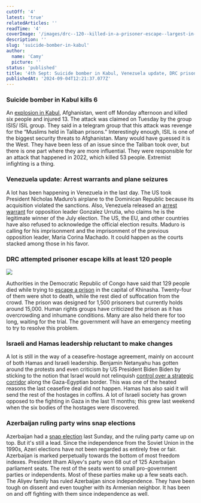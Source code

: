 ```yaml
---
cutOff: '4'
latest: 'true'
relatedArticles: ''
readTime: '4'
coverImage: '/images/drc--120--killed-in-a-prisoner-escape--largest-in-history-a-UwOD.webp'
description: ''
slug: 'suicide-bomber-in-kabul'
author:
  name: 'Camy'
  picture: ''
status: 'published'
title: '4th Sept: Suicide bomber in Kabul, Venezuela update, DRC prison break'
publishedAt: '2024-09-04T12:21:37.077Z'
---
```


### Suicide bomber in Kabul kills 6

An [explosion in Kabul](https://www.aljazeera.com/news/2024/9/2/blast-kills-at-least-six-people-in-afghan-capital-13-wounded), Afghanistan, went off Monday afternoon and killed six people and injured 13. The attack was claimed on Tuesday by the group ​​ISIS/ ISIL group. They said in a telegram group that this attack was revenge for the “Muslims held in Taliban prisons.” Interestingly enough, ISIL is one of the biggest security threats to Afghanistan. Many would have guessed it is the West.  They have been less of an issue since the Taliban took over, but there is one part where they are more influential. They were responsible for an attack that happened in 2022, which killed 53 people. Extremist infighting is a thing. 

### Venezuela update: Arrest warrants and plane seizures

A lot has been happening in Venezuela in the last day. The US took President Nicholas Maduro’s airplane to the Dominican Republic because its acquisition violated the sanctions. Also, Venezuela released an [arrest warrant](https://www.france24.com/en/americas/20240903-venezuelan-judge-issues-arrest-warrant-issued-for-maduro-opposition-leader) for opposition leader Gonzalez Urrutia, who claims he is the legitimate winner of the July election. The US, the EU, and other countries have also refused to acknowledge the official election results. Maduro is calling for his imprisonment and the imprisonment of the previous opposition leader, Maria Corina Machado. It could happen as the courts stacked among those in his favor.

### DRC attempted prisoner escape kills at least 120 people

![](/images/drc--120--killed-in-a-prisoner-escape--largest-in-history-a-Q0OT.webp)

Authorities in the Democratic Republic of Congo have said that 129 people died while trying to [escape a prison](https://edition.cnn.com/2024/09/03/africa/dr-congo-prison-break-intl/index.html) in the capital of Khinasha. Twenty-four of them were shot to death, while the rest died of suffocation from the crowd. The prison was designed for 1,500 prisoners but currently holds around 15,000. Human rights groups have criticized the prison as it has overcrowding and inhumane conditions. Many are also held there for too long, waiting for the trial. The government will have an emergency meeting to try to resolve this problem. 

### Israeli and Hamas leadership reluctant to make changes

A lot is still in the way of a ceasefire-hostage agreement, mainly on account of both Hamas and Israeli leadership. Benjamin Netanyahu has gotten around the protests and even criticism by US President Biden Biden by sticking to the notion that Israel would not relinquish [control over a strategic corridor](https://www.theguardian.com/world/article/2024/sep/02/biden-says-netanyahu-not-doing-enough-to-secure-ceasefire-with-hamas) along the Gaza-Egyptian border. This was one of the heated reasons the last ceasefire deal did not happen. Hamas has also said it will send the rest of the hostages in coffins. A lot of Israeli society has grown opposed to the fighting in Gaza in the last 11 months; this grew last weekend when the six bodies of the hostages were discovered.  

### Azerbaijan ruling party wins snap elections

Azerbaijan had a [snap election](https://www.euronews.com/2024/09/02/president-aliyevs-ruling-party-wins-azerbaijan-snap-election-exit-polls-say) last Sunday, and the ruling party came up on top. But it's still a lead.  Since the independence from the Soviet Union in the 1990s, Azeri elections have not been regarded as entirely free or fair. Azerbaijan is marked perpetually towards the bottom of most freedom indexes. President Ilham Aliyev's party won 68 out of 125 Azerbaijan parliament seats. The rest of the seats went to small pro-government parties or independents. Most of these parties make up a few seats each. The Aliyev family has ruled Azerbaijan since independence. They have been tough on dissent and even tougher with its Armenian neighbor. It has been on and off fighting with them since independence as well. 